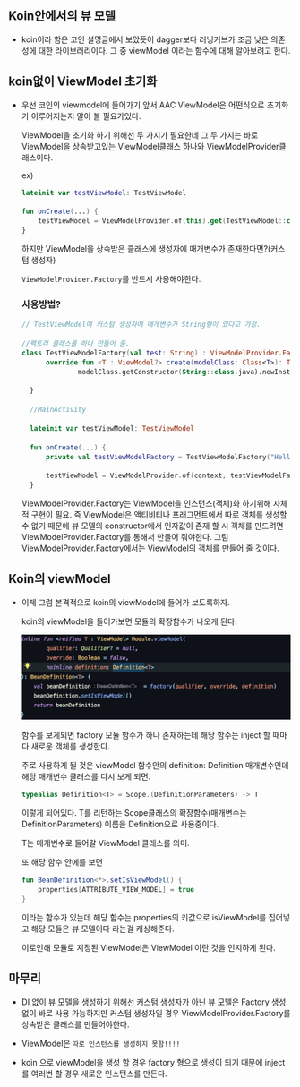 ## Koin안에서의 뷰 모델

- koin이라 함은 코인 설명글에서 보았듯이 dagger보다 러닝커브가 조금 낮은 의존성에 대한 라이브러리이다. 그 중 viewModel 이라는 함수에 대해 알아보려고 한다.

## koin없이 ViewModel 초기화

- 우선 코인의 viewmodel에 들어가기 앞서 AAC ViewModel은 어떤식으로 초기화가 이루어지는지 알아 볼 필요가있다.

  ViewModel을 초기화 하기 위해선 두 가지가 필요한데 그 두 가지는 바로 ViewModel을 상속받고있는 ViewModel클래스 하나와 ViewModelProvider클래스이다.

  ex)

  ```kotlin
  lateinit var testViewModel: TestViewModel

  fun onCreate(...) {
      testViewModel = ViewModelProvider.of(this).get(TestViewModel::class.java)
  }
  ```

  하지만 ViewModel을 상속받은 클래스에 생성자에 매개변수가 존재한다면?(커스텀 생성자)

  `ViewModelProvider.Factory`를 반드시 사용해야한다.

  ### 사용방법?

  ```kotlin
  // TestViewModel에 커스텀 생성자에 매개변수가 String형이 있다고 가정.

  //팩토리 클래스를 하나 만들어 줌.
  class TestViewModelFactory(val test: String) : ViewModelProvider.Factory {
        override fun <T : ViewModel?> create(modelClass: Class<T>): T =
                modelClass.getConstructor(String::class.java).newInstance(test)

    }

    //MainActivity

    lateinit var testViewModel: TestViewModel

    fun onCreate(...) {
        private val testViewModelFactory = TestViewModelFactory("HelloWorld")

        testViewModel = ViewModelProvider.of(context, testViewModelFactory).get(TestViewModel::class.java)
    }
  ```

  ViewModelProvider.Factory는 ViewModel을 인스턴스(객체)화 하기위해 자체적 구현이 필요. 즉 ViewModel은 액티비티나 프래그먼트에서 따로 객체를 생성할 수 없기 때문에 뷰 모델의 constructor에서 인자값이 존재 할 시 객체를 만드려면 ViewModelProvider.Factory를 통해서 만들어 줘야한다.
  그럼 ViewModelProvider.Factory에서는 ViewModel의 객체를 만들어 줄 것이다.

## Koin의 viewModel

- 이제 그럼 본격적으로 koin의 viewModel에 들어가 보도록하자.


    koin의 viewModel을 들어가보면 모듈의 확장함수가 나오게 된다.

    ![koin-viewmodel함수](../../RxJava/img/koin_viewModel.png)

    함수를 보게되면 factory 모듈 함수가 하나 존재하는데 해당 함수는 inject 할 때마다  새로운 객체를 생성한다.

    주로 사용하게 될 것은 viewModel 함수안의 definition: Definition<T> 매개변수인데 해당 매개변수 클래스를 다시 보게 되면.

    ``` kotlin
    typealias Definition<T> = Scope.(DefinitionParameters) -> T
    ```

    이렇게 되어있다. T를 리턴하는 Scope클래스의 확장함수(매개변수는 DefinitionParameters) 이름을 Definition으로 사용중이다.

    T는 매개변수로 들어갈 ViewModel 클래스를 의미.

    또 해당 함수 안에를 보면

    ``` kotlin
    fun BeanDefinition<*>.setIsViewModel() {
        properties[ATTRIBUTE_VIEW_MODEL] = true
    }
    ```

    이라는 함수가 있는데 해당 함수는 properties의 키값으로 isViewModel를 집어넣고 해당 모듈은 뷰 모델이다 라는걸 캐싱해준다.

    이로인해 모듈로 지정된 ViewModel은 ViewModel 이란 것을 인지하게 된다.

## 마무리

- DI 없이 뷰 모델을 생성하기 위해선 커스텀 생성자가 아닌 뷰 모델은 Factory 생성없이 바로 사용 가능하지만 커스텀 생성자일 경우 ViewModelProvider.Factory를 상속받은 클래스를 만들어야한다.

- ViewModel은 `따로 인스턴스를 생성하지 못함!!!!`

- koin 으로 viewModel을 생성 할 경우 factory 형으로 생성이 되기 때문에 inject를 여러번 할 경우 새로운 인스턴스를 만든다.
